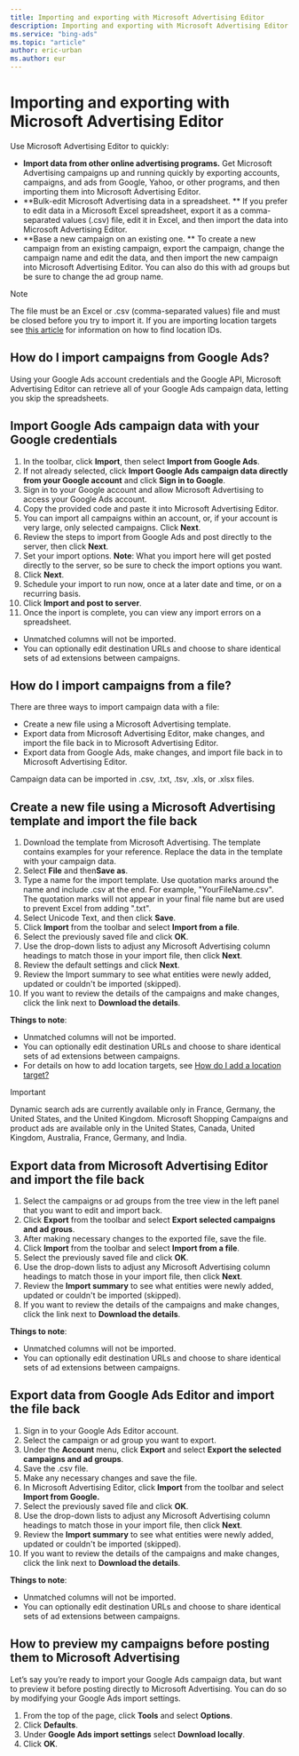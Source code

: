 ```yaml
---
title: Importing and exporting with Microsoft Advertising Editor
description: Importing and exporting with Microsoft Advertising Editor
ms.service: "bing-ads"
ms.topic: "article"
author: eric-urban
ms.author: eur
---
```


# Importing and exporting with Microsoft Advertising Editor

Use Microsoft Advertising Editor to quickly:

- **Import data from other online advertising programs.** Get Microsoft Advertising campaigns up and running quickly by exporting accounts, campaigns, and ads from Google, Yahoo, or other programs, and then importing them into Microsoft Advertising Editor.
- **Bulk-edit Microsoft Advertising data in a spreadsheet. ** If you prefer to edit data in a Microsoft Excel spreadsheet, export it as a comma-separated values (.csv) file, edit it in Excel, and then import the data into Microsoft Advertising Editor.
- **Base a new campaign on an existing one. ** To create a new campaign from an existing campaign, export the campaign, change the campaign name and edit the data, and then import the new campaign into Microsoft Advertising Editor. You can also do this with ad groups but be sure to change the ad group name.

> [!NOTE]
> The file must be an Excel or .csv (comma-separated values) file and must be closed before you try to import it.
> If you are importing location targets see [this article](./hlp_BAE_PROC_GeogLocationCode.md) for information on how to find location IDs.

## How do I import campaigns from Google Ads?
Using your Google Ads account credentials and the Google API, Microsoft Advertising Editor can retrieve all of your Google Ads campaign data, letting you skip the spreadsheets.

## Import Google Ads campaign data with your Google credentials

1. In the toolbar, click **Import**, then select **Import from Google Ads**.
1. If not already selected, click **Import Google Ads campaign data directly from your Google account** and click **Sign in to Google**.
1. Sign in to your Google account and allow Microsoft Advertising to access your Google Ads account.
1. Copy the provided code and paste it into Microsoft Advertising Editor.
1. You can import all campaigns within an account, or, if your account is very large, only selected campaigns. Click **Next**.
1. Review the steps to import from Google Ads and post directly to the server, then click **Next**.
1. Set your import options. **Note**: What you import here will get posted directly to the server, so be sure to check the import options you want.
1. Click **Next**.
1. Schedule your import to run now, once at a later date and time, or on a recurring basis.
1. Click **Import and post to server**.
1. Once the inport is complete, you can view any import errors on a spreadsheet.

- Unmatched columns will not be imported.
- You can optionally edit destination URLs and choose to share identical sets of ad extensions between campaigns.

## How do I import campaigns from a file?
There are three ways to import campaign data with a file:

- Create a new file using a Microsoft Advertising template.
- Export data from Microsoft Advertising Editor, make changes, and import the file back in to Microsoft Advertising Editor.
- Export data from Google Ads, make changes, and import file back in to Microsoft Advertising Editor.

Campaign data can be imported in .csv, .txt, .tsv, .xls, or .xlsx files.

## Create a new file using a Microsoft Advertising template and import the file back

1. Download the template from Microsoft Advertising. The template contains examples for your reference. Replace the data in the template with your campaign data.
1. Select **File** and then**Save as**.
1. Type a name for the import template. Use quotation marks around the name and include .csv at the end. For example, "YourFileName.csv". The quotation marks will not appear in your final file name but are used to prevent Excel from adding ".txt".
1. Select Unicode Text, and then click **Save**.
1. Click **Import** from the toolbar and select **Import from a file**.
1. Select the previously saved file and click **OK**.
1. Use the drop-down lists to adjust any Microsoft Advertising column headings to match those in your import file, then click **Next**.
1. Review the default settings and click **Next**.
1. Review the Import summary to see what entities were newly added, updated or couldn't be imported (skipped).
1. If you want to review the details of the campaigns and make changes, click the link next to **Download the details**.

**Things to note**:
- Unmatched columns will not be imported.
- You can optionally edit destination URLs and choose to share identical sets of ad extensions between campaigns.
- For details on how to add location targets, see [How do I add a location target?](./hlp_BAE_PROC_AddLocationTarget.md)

> [!IMPORTANT]
> Dynamic search ads are currently available only in France, Germany, the United States, and the United Kingdom. Microsoft Shopping Campaigns and product ads are available only in the United States, Canada, United Kingdom, Australia, France, Germany, and India.

## Export data from Microsoft Advertising Editor and import the file back
1. Select the campaigns or ad groups from the tree view in the left panel that you want to edit and import back.
1. Click **Export** from the toolbar and select **Export selected campaigns and ad grous**.
1. After making necessary changes to the exported file, save the file.
1. Click **Import** from the toolbar and select **Import from a file**.
1. Select the previously saved file and click **OK**.
1. Use the drop-down lists to adjust any Microsoft Advertising column headings to match those in your import file, then click **Next**.
1. Review the **Import summary** to see what entities were newly added, updated or couldn't be imported (skipped).
1. If you want to review the details of the campaigns and make changes, click the link next to **Download the details**.

**Things to note**:
- Unmatched columns will not be imported.
- You can optionally edit destination URLs and choose to share identical sets of ad extensions between campaigns.

## Export data from Google Ads Editor and import the file back
1. Sign in to your Google Ads Editor account.
1. Select the campaign or ad group you want to export.
1. Under the **Account** menu, click **Export** and select **Export the selected campaigns and ad groups**.
1. Save the .csv file.
1. Make any necessary changes and save the file.
1. In Microsoft Advertising Editor, click **Import** from the toolbar and select **Import from Google.**
1. Select the previously saved file and click **OK**.
1. Use the drop-down lists to adjust any Microsoft Advertising column headings to match those in your import file, then click **Next**.
1. Review the **Import summary** to see what entities were newly added, updated or couldn't be imported (skipped).
1. If you want to review the details of the campaigns and make changes, click the link next to **Download the details**.

**Things to note**:
- Unmatched columns will not be imported.
- You can optionally edit destination URLs and choose to share identical sets of ad extensions between campaigns.

## How to preview my campaigns before posting them to Microsoft Advertising
Let’s say you’re ready to import your Google Ads campaign data, but want to preview it before posting directly to Microsoft Advertising. You can do so by modifying your Google Ads import settings.

1. From the top of the page, click **Tools** and select **Options**.
1. Click **Defaults**.
1. Under **Google Ads import settings** select **Download locally**.
1. Click **OK**.



